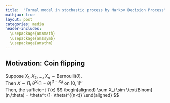 ```yaml
---
title:  "Formal model in stochastic process by Markov Decision Process"
mathjax: true
layout: post
categories: media
header-includes:
  \usepackage{amsmath}
  \usepackage{amssymb}
  \usepackage{amsthm}
---
```


## Motivation: Coin flipping 

Suppose $X_{1},X_{2},...,X_{n} \sim \text{Bernoulli}({\theta})$.  
Then $X \sim \Pi_{i} ~ \theta^{X_i} (1- \theta)^{(1- X_{i})}$ on $[0,1]^{n}$  
Then, the sufficient $T(x)$
$$
\begin[aligned}
\sum X_i \sim \text{Binom} (n,\theta) = \theta^t (1- \theta)^{(n-t)} 
\end{aligned}
$$

